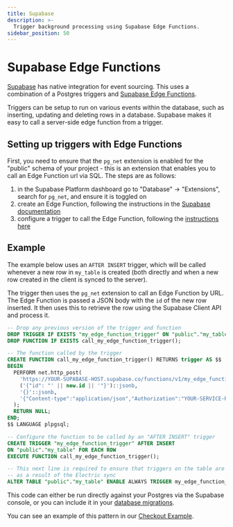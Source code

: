 ```yaml
---
title: Supabase
description: >-
  Trigger background processing using Supabase Edge Functions.
sidebar_position: 50
---
```


# Supabase Edge Functions

[Supabase](../deployment/supabase.md) has native integration for event sourcing. This uses a combination of a Postgres triggers and [Supabase Edge Functions](https://supabase.com/docs/guides/functions).

Triggers can be setup to run on various events within the database, such as inserting, updating and deleting rows in a database. Supabase makes it easy to call a server-side edge function from a trigger.

## Setting up triggers with Edge Functions

First, you need to ensure that the `pg_net` extension is enabled for the "public" schema of your project - this is an extension that enables you to call an Edge Function url via SQL. The steps are as follows:

1. in the Supabase Platform dashboard go to "Database" -> "Extensions", search for `pg_net`, and ensure it is toggled on
2. create an Edge Function, following the instructions in the [Supabase documentation](https://supabase.com/docs/guides/functions)
3. configure a trigger to call the Edge Function, following the [instructions here](https://supabase.com/docs/guides/database/postgres/triggers)

## Example

The example below uses an `AFTER INSERT` trigger, which will be called whenever a new row in `my_table` is created (both directly and when a new row created in the client is synced to the server).

The trigger then uses the `pg_net` extension to call an Edge Function by URL. The Edge Function is passed a JSON body with the `id` of the new row inserted. It then uses this to retrieve the row using the Supabase Client API and process it.

```sql
-- Drop any previous version of the trigger and function
DROP TRIGGER IF EXISTS "my_edge_function_trigger" ON "public"."my_table";
DROP FUNCTION IF EXISTS call_my_edge_function_trigger();

-- The function called by the trigger
CREATE FUNCTION call_my_edge_function_trigger() RETURNS trigger AS $$
BEGIN
  PERFORM net.http_post(
    'https://YOUR-SUPABASE-HOST.supabase.co/functions/v1/my_edge_function',
    ('{"id": "' || new.id || '"}')::jsonb,
    '{}'::jsonb,
    '{"Content-type":"application/json","Authorization":"YOUR-SERVICE-ROLL-KEY"}'::jsonb
  );
  RETURN NULL;
END;
$$ LANGUAGE plpgsql;

-- Configure the function to be called by an "AFTER INSERT" trigger
CREATE TRIGGER "my_edge_function_trigger" AFTER INSERT
ON "public"."my_table" FOR EACH ROW
EXECUTE FUNCTION call_my_edge_function_trigger();

-- This next line is required to ensure that triggers on the table are called
-- as a result of the Electric sync
ALTER TABLE "public"."my_table" ENABLE ALWAYS TRIGGER my_edge_function_trigger;
```

This code can either be run directly against your Postgres via the Supabase console, or you can include it in your [database migrations](../../usage/data-modelling/migrations.md).

You can see an example of this pattern in our [Checkout Example](../../examples/checkout.md).
